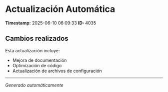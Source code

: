 # Actualización Automática

**Timestamp:** 2025-06-10 06:09:33
**ID:** 4035

## Cambios realizados

Esta actualización incluye:
- Mejora de documentación
- Optimización de código
- Actualización de archivos de configuración

---
*Generado automáticamente*
